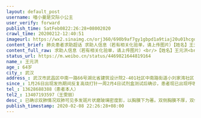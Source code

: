 ```yaml
---
layout: default_post
username: 喵小曼是交际小公主
user_verify: forward
publish_time: SatFeb0822:26:28+08002020
crawl_time: 20200212-12:40:51
imageurl: https://wx2.sinaimg.cn/orj360/690b9af7gy1gbpd1a9tiaj20u01hcgoa.jpg,https://wx3.sinaimg.cn/orj360/690b9af7gy1gbpd19y0huj20u01hc0w7.jpg,https://wx4.sinaimg.cn/orj360/690b9af7gy1gbpd1al5xzj21hc0u0105.jpg,https://wx3.sinaimg.cn/orj360/690b9af7gy1gbpd1aw7ttj20u01hc777.jpg
content_brief: 肺炎患者求助超话 求助人信息（若有相关化验单，请上传图片）【姓名】王元洪【年龄】64岁【所在城市】武汉【所在小区、社区】武汉市武昌区中南一路66号湖北省建筑设计院2-401  社区：中南路街道小刘家湾社区 【患病时间】1月26日出现发热 期间反复高烧 打针一周 2月4日试剂盒测试后确诊，患 ...全文
content_full_raw: 求助人信息（若有相关化验单，请上传图片）<br/>【姓名】王元洪<br/>【年龄】64岁<br/>【所在城市】武汉<br/>【所在小区、社区】武汉市武昌区中南一路66号湖北省建筑设计院2-401<br/>社区：中南路街道小刘家湾社区<br/>【患病时间】1月26日出现发热期间反复高烧打针一周<br/>2月4日试剂盒测试后确诊，患者现已出现呼吸困难并且无法行走<br/>【联系方式】13628688388（患者本人）<br/>【其他紧急联系人】13407193597（王雯丽）<br/>【病情描述】已确诊<br/>双肺情况：<br/>双肺可见多发斑片状磨玻璃密度影，以胸膜下为著。双侧胸膜不厚，双侧胸腔未见积液征象。纵隔居中，未见胸大淋巴结影。所示肝实质内见多发圆形低密度影和小点状。目前血氧饱和度80，呼吸困难，浑身无力无法行走。<br/>急需的帮助：急需安排入院治疗，患者没有私家车无法自行前往
status_url: https://m.weibo.cn/status/4469821644819164
name_: 王元洪
age_: 64岁
city_: 武汉
address_: 武汉市武昌区中南一路66号湖北省建筑设计院2-401社区中南路街道小刘家湾社区
since_: 1月26日出现发热期间反复高烧打针一周2月4日试剂盒测试后确诊，患者现已出现呼吸困难并且无法行走
tel_: 13628688388（患者本人）
tel2_: 13407193597（王雯丽）
desc_: 已确诊双肺情况双肺可见多发斑片状磨玻璃密度影，以胸膜下为著。双侧胸膜不厚，双侧胸腔未见积液征象。纵隔居中，未见胸大淋巴结影。所示肝实质内见多发圆形低密度影和小点状。目前血氧饱和度80，呼吸困难，浑身无力无法行走。急需的帮助急需安排入院治疗，患者没有私家车无法自行前往
publish_timestamp: 2020-02-08 22:26:28+08:00
---
```

